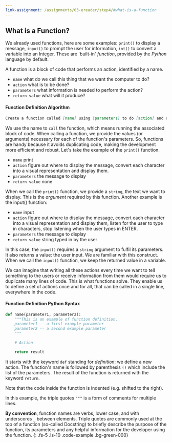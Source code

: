 ```yaml
---
link-assignment: /assignments/03-ereader/step4/#what-is-a-function
---
```


## What is a Function?

We already used functions, here are some examples: `print()` to display a message, `input()` to prompt the user for information, `int()` to convert a variable into an Integer. These are 'built-in' _function_, provided by the _Python_ language by default.

A function is a block of code that performs an action, identified by a name.

* `name` what do we call this thing that we want the computer to do?
* `action` what is to be done?
* `parameters` what information is needed to perform the action?
* `return value` what will it produce?

#### Function Definition Algorithm

```markdown
Create a function called [name] using [parameters] to do [action] and return [result].
```

We use the name to `call` the function, which means running the associated block of code. When calling a function, we provide the values (or arguments) necessary for each of the function's parameters. So, functions are handy because it avoids duplicating code, making the development more efficient and robust. Let's take the example of the `print()` function.

* `name` print
* `action` figure out where to display the message, convert each character into a visual representation and display them.
* `parameters` the message to display
* `return value` none

When we call the `print()` function, we provide a `string`, the text we want to display. This is the _argument_ required by this function. Another example is the input() function:

* `name` input
* `action` figure out where to display the message, convert each character into a visual representation and display them, listen for the user to type in characters, stop listening when the user types in ENTER.
* `parameters` the message to display
* `return value` string typed in by the user

In this case, the `input()` requires a `string` argument to fulfil its parameters. It also returns a value: the user input. We are familiar with this construct. When we call the `input()` function, we keep the returned value in a variable.

We can imagine that writing all these actions every time we want to tell something to the users or receive information from them would require us to duplicate many lines of code. This is what functions solve. They enable us to define a set of actions once and for all, that can be called in a single line, everywhere in the code.

#### Function Definition Python Syntax

```python
def name(parameter1, parameter2):
    """This is an example of function definition.
    parameter1 -- a first example parameter
    parameter2 -- a second example parameter
    """

    # Action

    return result
```

It starts with the keyword `def` standing for _definition_: we define a new action. The function's name is followed by parenthesis `()` which include the list of the parameters. The result of the function is returned with the keyword `return`.

Note that the code inside the function is indented (e.g. shifted to the right).

In this example, the triple quotes `"""` is a form of comments for multiple lines.

**By convention**, function names are verbs, lower case, and with underscores `_` between elements. Triple quotes are commonly used at the top of a function (so-called Docstring) to briefly describe the purpose of the function, its parameters and any helpful information for the developer using the function.
{: .fs-5 .ls-10 .code-example .bg-green-000}


[]({{site.baseurl}}{{page.url}})
